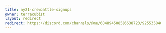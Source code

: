 ```yaml
---
title: ny21-crewbattle-signups
owner: terracubist
layout: redirect
redirect: https://discord.com/channels/@me/684894508516638723/925535840627748875
---
```

